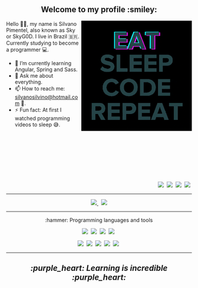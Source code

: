 <h2 align="center" >Welcome to my profile :smiley:</h2>

<p>

  <img width=300 align="right"  src="programming.gif" />

  Hello 👋🏾, my name is Silvano Pimentel, also known as Sky or SkyG0D. I live in Brazil :brazil:.  
  Currently studying to become a programmer :computer:.


  - 🌱 I’m currently learning Angular, Spring and Sass.
  - 💬 Ask me about everything.
  - 📫 How to reach me: silvanosilvino@hotmail.com :email:.
  - ⚡ Fun fact: At first I watched programming videos to sleep :sweat_smile:.

  <br />
  <br />
  <br />
  <br />
  <br />
  <br />
  <br />

  <p align="right" >
    <img src="https://img.shields.io/badge/-Github-191919?&style=for-the-badge&logo=Github" />&nbsp;
    <img src="https://img.shields.io/badge/-Discord-7289DA?&style=for-the-badge&logo=Discord&logoColor=fff" />&nbsp;
    <img src="https://img.shields.io/badge/-CodePen-191919?&style=for-the-badge&logo=CodePen" />&nbsp;
    <img src="https://img.shields.io/badge/-Twitter-fff?&style=for-the-badge&logo=Twitter" />&nbsp;
  </p> 
  
</p>

---

<p align="center" >
  <a href="https://github.com/anuraghazra/github-readme-stats" >
    <img width=400 src="https://github-readme-stats.vercel.app/api?username=SkyG0D&show_icons=true&theme=dracula" />
  </a> &nbsp;

  <a href="https://github.com/anuraghazra/github-readme-stats" >
    <img width=335 src="https://github-readme-stats.vercel.app/api/top-langs/?username=SkyG0D&show_icons=true&theme=dracula&layout=compact" />
  </a>  
</p>

---

<p>
  
   <p align="center" >:hammer: Programming languages and tools</p>
  
   <p align="center">
    <img src="https://img.shields.io/badge/-Java-FF6E96?style=flat-square&logo=appveyor&logo=Java&logoColor=fff" />&nbsp;
    <img src="https://img.shields.io/badge/-Spring-7B1FA2?style=flat-square&logo=Spring&logoColor=fff" />&nbsp;
    <img src="https://img.shields.io/badge/-JavaScript-FF6E96?style=flat-square&logo=JavaScript&logoColor=fff" />&nbsp;
    <img src="https://img.shields.io/badge/-TypeScript-7B1FA2?style=flat-square&logo=TypeScript&logoColor=fff" />&nbsp;
   </p>
  
   <p align="center">
    <img src="https://img.shields.io/badge/-HTML5-FF6E96?style=flat-square&logo=HTML5&logoColor=fff" />&nbsp;
    <img src="https://img.shields.io/badge/-CSS3-FF6E96?style=flat-square&logo=CSS3&logoColor=fff" />&nbsp;
    <img src="https://img.shields.io/badge/-Sass-7B1FA2?style=flat-square&logo=Sass&logoColor=fff" />&nbsp;
    <img src="https://img.shields.io/badge/-MySql-7B1FA2?style=flat-square&logo=MySql&logoColor=fff" />&nbsp;
    <img src="https://img.shields.io/badge/-Git-7B1FA2?style=flat-square&logo=Git&logoColor=fff" />&nbsp;
   </p>
<p>

---

<h2 align="center" ><i>:purple_heart: Learning is incredible :purple_heart:</i></h2>
